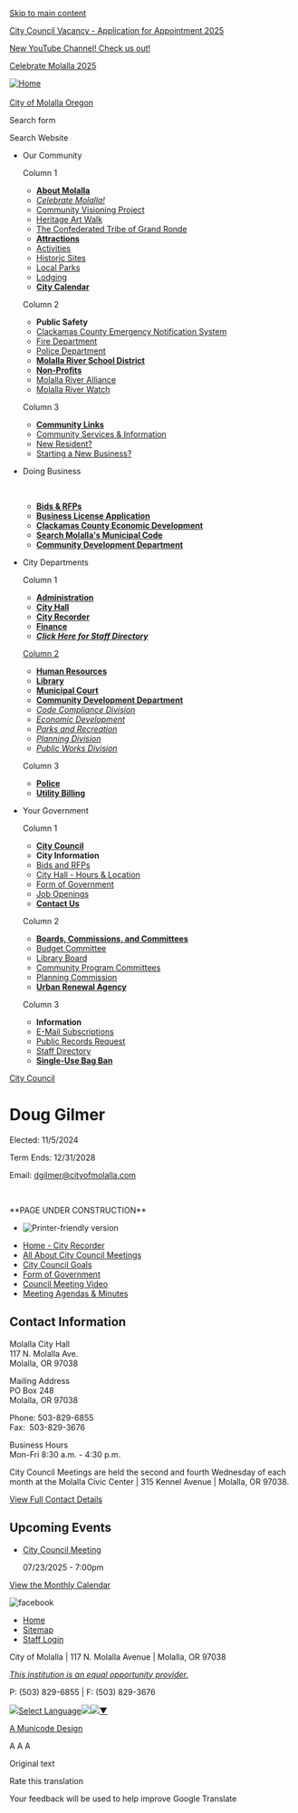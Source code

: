 [Skip to main content](https://www.cityofmolalla.com/citycouncil/page/doug-gilmer/)

[City Council Vacancy - Application for Appointment 2025](https://www.cityofmolalla.com/cityrecorder/page/city-council-vacancy-application-appointment-2025)

[New YouTube Channel! Check us out!](https://www.cityofmolalla.com/administration/page/new-youtube-channel-check-us-out)

[Celebrate Molalla 2025](https://www.cityofmolalla.com/community/page/celebrate-molalla-2025)

[![Home](https://www.cityofmolalla.com/sites/all/themes/aha_compass/logo.png)  
\
City of Molalla Oregon](https://www.cityofmolalla.com "Home")

Search form

Search Website

- Our Community
  
  Column 1
  
  - [**About Molalla**](https://www.cityofmolalla.com/community/page/about-molalla)
  - [*Celebrate Molalla!*](https://www.cityofmolalla.com/community/page/celebrate-molalla-2025)
  - [Community Visioning Project](https://www.cityofmolalla.com/community)
  - [Heritage Art Walk](https://www.cityofmolalla.com/community/page/heritage-art-walk)
  - [The Confederated Tribe of Grand Ronde](https://www.cityofmolalla.com/community/page/confederated-tribes-grand-ronde)
  - [**Attractions**](https://www.cityofmolalla.com/community/page/attractions)
  - [Activities](https://www.cityofmolalla.com/community/page/activities)
  - [Historic Sites](https://www.cityofmolalla.com/community/page/historic-sites)
  - [Local Parks](https://www.cityofmolalla.com/parksrec/page/parks-recreation-sites)
  - [Lodging](https://www.cityofmolalla.com/community/page/lodging)
  - [**City Calendar**](https://www.cityofmolalla.com/calendar)
  
  Column 2
  
  - **Public Safety**
  - [Clackamas County Emergency Notification System](https://www.clackamas.us/dm)
  - [Fire Department](https://www.molallafire.org)
  - [Police Department](https://www.cityofmolalla.com/police)
  - [**Molalla River School District**](https://www.molallariv.k12.or.us)
  - [**Non-Profits**](https://www.cityofmolalla.com/community/page/non-profits)
  - [Molalla River Alliance](https://www.molallariveralliance.org)
  - [Molalla River Watch](https://www.molallariverwatch.org)
  
  Column 3
  
  - [**Community Links**](https://www.cityofmolalla.com/community/page/community-links)
  - [Community Services &amp; Information](https://www.cityofmolalla.com/community/page/molalla-community-services)
  - [New Resident?](https://www.cityofmolalla.com/community/page/new-resident)
  - [Starting a New Business?](https://www.cityofmolalla.com/community/page/starting-new-business)
- Doing Business
  
   
  
  - [**Bids &amp; RFPs**](https://www.cityofmolalla.com/rfps)
  - [**Business License Application**](https://www.cityofmolalla.com/cityrecorder/page/business-licenses)
  - [**Clackamas County Economic Development**](https://www.clackamas.us/business)
  - [**Search Molalla's Municipal Code**](https://qcode.us/codes/molalla)
  - [**Community Development Department**](https://www.cityofmolalla.com/comdev)
- City Departments
  
  Column 1
  
  - [**Administration**](https://www.cityofmolalla.com/administration)
  - [**City Hall**](https://www.cityofmolalla.com/administration/page/city-hall)
  - [**City Recorder**](https://www.cityofmolalla.com/cityrecorder)
  - [**Finance**](https://www.cityofmolalla.com/finance)
  - *[**Click Here for Staff Directory**](https://www.cityofmolalla.com/directory)*
  
  [Column 2](https://www.cityofmolalla.com/contact)
  
  - [**Human Resources**](https://www.cityofmolalla.com/hr)
  - [**Library**](https://www.cityofmolalla.com/library)
  - [**Municipal Court**](https://www.cityofmolalla.com/municipalcourt)
  - [**Community Development Department**](https://www.cityofmolalla.com/comdev)
  - [*Code Compliance Division*](https://www.cityofmolalla.com/comdev/page/code-compliance-division)
  - [*Economic Development​*](https://www.cityofmolalla.com/ed)
  - [*Parks and Recreation*](https://www.cityofmolalla.com/parksrec)
  - [*Planning Division*](https://www.cityofmolalla.com/comdev/page/planning-division)
  - [*Public Works Division*](https://www.cityofmolalla.com/publicworks)
  
  Column 3
  
  - [**Police**](https://www.cityofmolalla.com/police)
  - [**Utility Billing**](https://www.cityofmolalla.com/Utilities)
- Your Government
  
  Column 1
  
  - [**City Council**](https://www.cityofmolalla.com/citycouncil)
  - **City Information**
  - [Bids and RFPs](https://www.cityofmolalla.com/rfps)
  - [City Hall - Hours &amp; Location](https://www.cityofmolalla.com/administration/page/city-hall)
  - [Form of Government](https://www.cityofmolalla.com/citycouncil/page/form-government)
  - [Job Openings​](https://www.cityofmolalla.com/jobs)
  - [**Contact Us**](https://www.cityofmolalla.com/contact)
  
  Column 2
  
  - [**Boards, Commissions, and Committees**](https://www.cityofmolalla.com/bc)
  - [Budget Committee](https://www.cityofmolalla.com/bc/page/budget-committee)
  - [Library Board](https://www.cityofmolalla.com/bc/page/library-board)
  - [Community Program Committees](https://www.cityofmolalla.com/bc/page/community-program-committees)
  - [Planning Commission](https://www.cityofmolalla.com/comdev/page/planning-commission-vacancy)
  - [**Urban Renewal Agency**](https://www.cityofmolalla.com/administration/page/urban-renewal-agency)
  
  Column 3
  
  - **Information**
  - [E-Mail Subscriptions](https://www.cityofmolalla.com/newsletter/subscriptions)
  - [Public Records Request](https://www.cityofmolalla.com/cityrecorder/page/public-records-information-request)
  - [Staff Directory](https://www.cityofmolalla.com/directory)
  - [**Single-Use Bag Ban**](https://www.oregon.gov/deq/mm/production/Pages/Bags.aspx)

[City Council](https://www.cityofmolalla.com/citycouncil)

# Doug Gilmer

Elected: 11/5/2024

Term Ends: 12/31/2028

Email: [dgilmer@cityofmolalla.com](mailto:dgilmer@cityofmolalla.com)

 

\*\*PAGE UNDER CONSTRUCTION\**

- ![Printer-friendly version](https://www.cityofmolalla.com/sites/all/modules/print/icons/print_icon.png "Printer-friendly version")

<!--THE END-->

- [Home - City Recorder](https://www.cityofmolalla.com/cityrecorder)
- [All About City Council Meetings](https://www.cityofmolalla.com/citycouncil/page/all-about-city-council-meetings "All About City Council Meetings")
- [City Council Goals](https://www.cityofmolalla.com/citycouncil/page/city-council-goals)
- [Form of Government](https://www.cityofmolalla.com/citycouncil/page/form-government)
- [Council Meeting Video](https://www.cityofmolalla.com/citycouncil/page/council-meeting-video)
- [Meeting Agendas &amp; Minutes](https://www.cityofmolalla.com/meetings "Meeting Agendas & Minutes")

## Contact Information

Molalla City Hall  
117 N. Molalla Ave.  
Molalla, OR 97038

Mailing Address  
PO Box 248  
Molalla, OR 97038

Phone: 503-829-6855  
Fax:  503-829-3676

Business Hours  
Mon-Fri 8:30 a.m. - 4:30 p.m.

City Council Meetings are held the second and fourth Wednesday of each month at the Molalla Civic Center | 315 Kennel Avenue | Molalla, OR 97038.

[View Full Contact Details](https://www.cityofmolalla.com/citycouncil/custom-contact-page/city-council-contact-information)

## Upcoming Events

- [City Council Meeting](https://www.cityofmolalla.com/citycouncil/page/city-council-meeting-251)
  
  07/23/2025 - 7:00pm

[View the Monthly Calendar](https://www.cityofmolalla.com/calendar)

![facebook](https://www.cityofmolalla.com/sites/all/themes/aha_compass/images/social-icons/facebook.png)

- [Home](https://www.cityofmolalla.com "Home")
- [Sitemap](https://www.cityofmolalla.com/sitemap "Sitemap")
- [Staff Login](https://www.cityofmolalla.com/user/login?current=node%2F7731 "Staff Login")

City of Molalla | 117 N. Molalla Avenue | Molalla, OR 97038

[*This institution is an equal opportunity provider.*](https://www.usda.gov/sites/default/files/documents/JFAgreen508.pdf)

P: (503) 829-6855 | F: (503) 829-3676

![](https://www.google.com/images/cleardot.gif)[Select Language![](https://www.google.com/images/cleardot.gif)​![](https://www.google.com/images/cleardot.gif)▼](https://www.cityofmolalla.com/citycouncil/page/doug-gilmer)

[A Municode Design](https://www.municodeweb.com)

A A A

Original text

Rate this translation

Your feedback will be used to help improve Google Translate